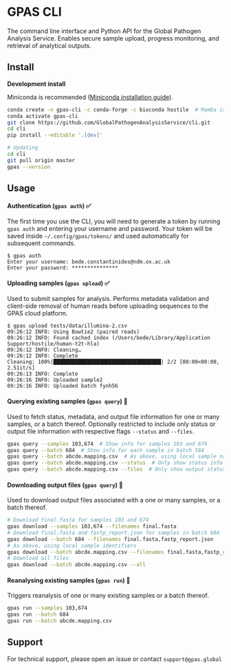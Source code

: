 # GPAS CLI

The command line interface and Python API for the Global Pathogen Analysis Service. Enables secure sample upload, progress monitoring, and retrieval of analytical outputs.



## Install

**Development install**

Miniconda is recommended ([Miniconda installation guide](https://conda.io/projects/conda/en/latest/user-guide/install/index.html)).

```bash
conda create -n gpas-cli -c conda-forge -c bioconda hostile  # Mamba is faster
conda activate gpas-cli
git clone https://github.com/GlobalPathogenAnalysisService/cli.git
cd cli
pip install --editable '.[dev]'

# Updating
cd cli
git pull origin master
gpas --version
```



## Usage

#### Authentication (`gpas auth`) ✅

The first time you use the CLI, you will need to generate a token by running `gpas auth` and entering your username and password. Your token will be saved inside  `~/.config/gpas/tokens/` and used automatically  for subsequent commands.

```
$ gpas auth
Enter your username: bede.constantinides@ndm.ox.ac.uk
Enter your password: ***************
```



#### Uploading samples (`gpas upload`) ✅
Used to submit samples for analysis. Performs metadata validation and client-side removal of human reads before uploading sequences to the GPAS cloud platform.

```
$ gpas upload tests/data/illumina-2.csv
09:26:12 INFO: Using Bowtie2 (paired reads)
09:26:12 INFO: Found cached index (/Users/bede/Library/Application Support/hostile/human-t2t-hla)
09:26:12 INFO: Cleaning…
09:26:12 INFO: Complete
Cleaning: 100%|███████████████████████████████████| 2/2 [00:00<00:00,  2.51it/s]
09:26:13 INFO: Complete
09:26:16 INFO: Uploaded sample2
09:26:16 INFO: Uploaded batch fynh56
```



#### Querying existing samples (`gpas query`) 🚧

Used to fetch status, metadata, and output file information for one or many samples, or a batch thereof. Optionally restricted to include only status or output file information with respective flags `--status` and `--files`.

```bash
gpas query --samples 103,674  # Show info for samples 103 and 674
gpas query --batch 684  # Show info for each sample in batch 584
gpas query --batch abcde.mapping.csv  # As above, using local sample names
gpas query --batch abcde.mapping.csv --status  # Only show status info
gpas query --batch abcde.mapping.csv --files  # Only show output status
```



#### Downloading output files (`gpas query`) 🚧

Used to download output files associated with a one or many samples, or a batch thereof.

```bash
# Download final.fasta for samples 103 and 674
gpas download --samples 103,674 --filenames final.fasta
# Download final.fasta and fastp_report.json for samples in batch 684
gpas download --batch 684 --filenames final.fasta,fastp_report.json
# As above, using local sample identifiers
gpas download --batch abcde.mapping.csv --filenames final.fasta,fastp_report.json
# Download all files
gpas download --batch abcde.mapping.csv --all
```



#### Reanalysing existing samples  (`gpas run`) 🚧

Triggers reanalysis of one or many existing samples or a batch thereof.

```bash
gpas run --samples 103,674
gpas run --batch 684
gpas run --batch abcde.mapping.csv
```



## Support

For technical support, please open an issue or contact `support@gpas.global`
